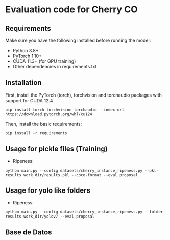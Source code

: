 # Evaluation code for Cherry CO

## Requirements
Make sure you have the following installed before running the model:
* Python 3.8+
* PyTorch 1.10+
* CUDA 11.3+ (for GPU training)
* Other dependencies in requirements.txt
  
## Installation
First, install the PyTorch (torch), torchvision and torchaudio packages with support for CUDA 12.4
```commandline
pip install torch torchvision torchaudio --index-url https://download.pytorch.org/whl/cu124 
```

Then, install the basic requirements: 
```commandline
pip install -r requirements
```

## Usage for pickle files (Training)
- Ripeness:
```commandline
python main.py --config datasets/cherry_instance_ripeness.py --pkl-results work_dir/results.pkl --coco-format --eval proposal
```

## Usage for yolo like folders
- Ripeness:
```commandline
python main.py --config datasets/cherry_instance_ripeness.py --folder-results work_dir/yolov7 --eval proposal
```

## Base de Datos


